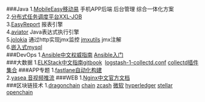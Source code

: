 ###Java
1.[MobileEasy移动易](https://github.com/sectong/mobileeasy) 手机APP后端 后台管理 综合一体化方案  
2.[分布式任务调度平台XXL-JOB](https://github.com/xuxueli/xxl-job)  
3.[EasyReport](https://github.com/xianrendzw/EasyReport) 报表引擎  
4.[aviator](https://github.com/killme2008/aviator) Java表达式执行引擎  
5.[jolokia](https://jolokia.org/) 通过http实现jmx监控 [jmxutils](https://github.com/martint/jmxutils) jmx注解  
6.[嵌入式mysql](https://git.oschina.net/eliyanfei/api_tools)  
###DevOps
1.[Ansible中文权威指南](http://www.ansible.com.cn/index.html) [Ansible入门](https://www.gitbook.com/book/ansible-book/ansible-first-book/details)  
###大数据 
1.[ELKStack中文指南](https://github.com/chenryn/ELKstack-guide-cn)[gitbook](https://www.gitbook.com/book/chenryn/elk-stack-guide-cn)
  [logstash-1-collectd.conf](https://gist.github.com/untergeek/ab85cb86a9bf39f1fc6d)  [collectd插件集合](http://collectd.org/documentation/manpages/collectd.conf.5.shtml)
###APP专题
1.[fastlane自动化构建](https://github.com/vincentchen/fastlane)  
2.[yasea 音视频推流](https://github.com/begeekmyfriend/yasea)
###WEB
1.[Nginx中文官方文档](https://wizardforcel.gitbooks.io/nginx-doc/content/)  
###区块链技术
1.[dragonchain](https://github.com/dragonchain/dragonchain)  [chain](https://github.com/chain/chain)  [zcash](https://github.com/zcash/zcash)  [微软](https://github.com/Azure/azure-blockchain-projects)  [hyperledger](https://github.com/hyperledger/hyperledger)  [stellar](https://github.com/stellar/stellar-core)  [openchain](https://github.com/openchain/openchain)
